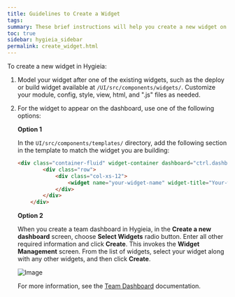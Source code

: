 ```yaml
---
title: Guidelines to Create a Widget
tags: 
summary: These brief instructions will help you create a new widget on the Hygieia dashboard.
toc: true
sidebar: hygieia_sidebar
permalink: create_widget.html
---
```


To create a new widget in Hygieia:

1. Model your widget after one of the existing widgets, such as the deploy or build widget available at `/UI/src/components/widgets/`. Customize your module, config, style, view, html,  and ".js" files as needed.

2. For the widget to appear on the dashboard, use one of the following options:

   **Option 1**
   
   In the `UI/src/components/templates/` directory, add the following section in the template to match the widget you are building:


	```html
	<div class="container-fluid" widget-container dashboard="ctrl.dashboard" ng-if="template.widgetView == 'your-widget-name'">
			<div class="row">
				<div class="col-xs-12">
					<widget name="your-widget-name" widget-title="Your-widget-title"></widget>
				</div>
			</div>
		</div>
	```
	
	**Option 2**
	
	When you create a team dashboard in Hygieia, in the **Create a new dashboard** screen, choose **Select Widgets** radio button. Enter all other required information and click **Create**. This invokes the **Widget Management** screen. From the list of widgets, select your widget along with any other widgets, and then click **Create**.
	
	![Image](https://hygieia.github.io/hygieia/media/images/widget_management.png)
	
	For more information, see the [Team Dashboard](../product1/create_team_dashboard.md) documentation. 
	
	